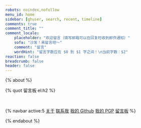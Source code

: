 ```yaml
---
robots: noindex,nofollow
menu_id: home
sidebar: [ghuser, search, recent, timeline]
comments: true
comment_title: ""
comment_locale:
    placeholder: "欢迎留言（填写邮箱可以在回复时收到邮件通知）"
    sofa: "沙发！来留言吧～"
    comment: "留言"
    wordHint: "留言字数应在 $0 到 $1 字之间！\n当前字数：$2"
reaction: false
breadcrumb: false
header: false
---
```


{% about %}

{% quot 留言板 el:h2 %}

<br/>

{% navbar active:5 [关于](/) [联系我](/contact-me/) [我的&nbsp;Github](/my-github/) [我的&nbsp;PGP](/my-pgp/) [留言板](/message-board/) %}

{% endabout %}
